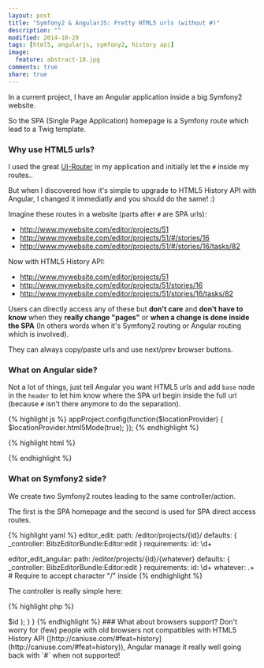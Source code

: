 ```yaml
---
layout: post
title: "Symfony2 & AngularJS: Pretty HTML5 urls (without #)"
description: ""
modified: 2014-10-29
tags: [html5, angularjs, symfony2, history api]
image:
  feature: abstract-10.jpg
comments: true
share: true  
---
```



In a current project, I have an Angular application inside a big Symfony2 website.

So the SPA (Single Page Application) homepage is a Symfony route which lead to a Twig template.


### <i class="icon icon-asterisk"></i> Why use HTML5 urls?

I used the great [UI-Router](https://github.com/angular-ui/ui-router) in my application and initially let the `#` inside my routes..

But when I discovered how it's simple to upgrade to HTML5 History API with Angular, I changed it immediatly and you should do the same! :)

Imagine these routes in a website (parts after `#` are SPA urls):

* http://www.mywebsite.com/editor/projects/51
* http://www.mywebsite.com/editor/projects/51/#/stories/16
* http://www.mywebsite.com/editor/projects/51/#/stories/16/tasks/82

Now with HTML5 History API:

* http://www.mywebsite.com/editor/projects/51
* http://www.mywebsite.com/editor/projects/51/stories/16
* http://www.mywebsite.com/editor/projects/51/stories/16/tasks/82

Users can directly access any of these but **don't care** and **don't have to know** when they **really change "pages"** or **when a change is done inside the SPA** (In others words when it's Symfony2 routing or Angular routing which is involved).

They can always copy/paste urls and use next/prev browser buttons.


### <i class="icon icon-asterisk"></i> What on Angular side?

Not a lot of things, just tell Angular you want HTML5 urls and add `base` node in the `header` to let him know where the SPA url begin inside the full url (because `#` isn't there anymore to do the separation).

{% highlight js %}
appProject.config(function($locationProvider) {
    $locationProvider.html5Mode(true);
});
{% endhighlight %}

{% highlight html %}
<head>
    <meta charset="utf-8">
    <base href="{ { path('editor_edit', {id: project_id}) } }">
</head>
{% endhighlight %}


### <i class="icon icon-asterisk"></i> What on Symfony2 side?

We create two Symfony2 routes leading to the same controller/action.

The first is the SPA homepage and the second is used for SPA direct access routes.

{% highlight yaml %}
editor_edit:
    path: /editor/projects/{id}/
    defaults: { _controller: BibzEditorBundle:Editor:edit }
    requirements:
        id: \d+
        
editor_edit_angular:
    path: /editor/projects/{id}/{whatever}
    defaults: { _controller: BibzEditorBundle:Editor:edit }
    requirements:
        id: \d+
        whatever: .+ # Require to accept character "/" inside
{% endhighlight %}

The controller is really simple here:

{% highlight php %}
<?php
class EditorController extends Controller
{
    /**
     * @Template()
     * @Secure(roles="ROLE_USER")
     */
    public function editAction($id)
    {
        return array(
            'project_id' => $id
        );
    }
}
{% endhighlight %}


### <i class="icon icon-asterisk"></i> What about browsers support?

Don't worry for (few) people with old browsers not compatibles with HTML5 History API ([http://caniuse.com/#feat=history](http://caniuse.com/#feat=history)),
Angular manage it really well going back with `#` when not supported!



